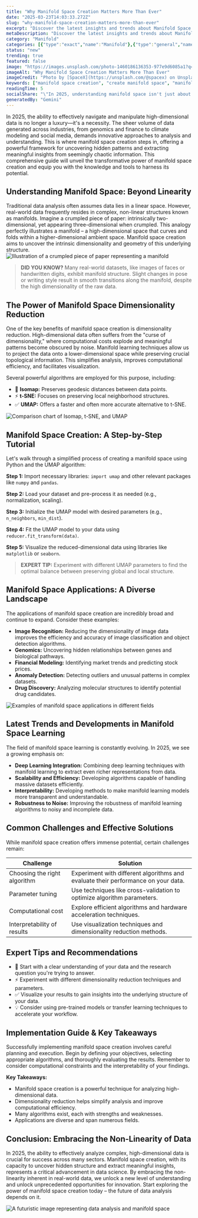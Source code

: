 ```yaml
---
title: "Why Manifold Space Creation Matters More Than Ever"
date: "2025-03-23T14:03:33.272Z"
slug: "why-manifold-space-creation-matters-more-than-ever"
excerpt: "Discover the latest insights and trends about Manifold Space Creation. This comprehensive guide covers everything you need to know about Manifold Space Creation in 2025."
metaDescription: "Discover the latest insights and trends about Manifold Space Creation. This comprehensive guide covers everything you need to know about Manifold Space Cre..."
category: "Manifold"
categories: [{"type":"exact","name":"Manifold"},{"type":"general","name":"Mathematics"},{"type":"medium","name":"Topology"},{"type":"specific","name":"Data Structures"},{"type":"niche","name":"Dimensionality Reduction"}]
status: "new"
trending: true
featured: false
image: "https://images.unsplash.com/photo-1460186136353-977e9d6085a1?q=85&w=1200&fit=max&fm=webp&auto=compress"
imageAlt: "Why Manifold Space Creation Matters More Than Ever"
imageCredit: "Photo by [SpaceX](https://unsplash.com/@spacex) on Unsplash"
keywords: ["manifold space creation", "create manifold space", "manifold space tutorial", "manifold space learning", "manifold space dimensionality reduction", "best manifold space algorithms", "manifold space applications", "buy manifold space software", "manifold space python tutorial", "how to create a manifold space"]
readingTime: 5
socialShare: "\"In 2025, understanding manifold space isn't just about data analysis; it's about unlocking hidden patterns that drive innovation and shape the future.\""
generatedBy: "Gemini"
---
```




In 2025, the ability to effectively navigate and manipulate high-dimensional data is no longer a luxury—it's a necessity.  The sheer volume of data generated across industries, from genomics and finance to climate modeling and social media, demands innovative approaches to analysis and understanding. This is where manifold space creation steps in, offering a powerful framework for uncovering hidden patterns and extracting meaningful insights from seemingly chaotic information.  This comprehensive guide will unveil the transformative power of manifold space creation and equip you with the knowledge and tools to harness its potential.

## Understanding Manifold Space: Beyond Linearity

Traditional data analysis often assumes data lies in a linear space.  However, real-world data frequently resides in complex, non-linear structures known as manifolds. Imagine a crumpled piece of paper: intrinsically two-dimensional, yet appearing three-dimensional when crumpled. This analogy perfectly illustrates a manifold – a high-dimensional space that curves and folds within a higher-dimensional ambient space.  Manifold space creation aims to uncover the intrinsic dimensionality and geometry of this underlying structure. ![Illustration of a crumpled piece of paper representing a manifold](https://images.unsplash.com/photo-1484589065579-248aad0d8b13?q=85&w=1200&fit=max&fm=webp&auto=compress)

> **DID YOU KNOW?**  Many real-world datasets, like images of faces or handwritten digits, exhibit manifold structure.  Slight changes in pose or writing style result in smooth transitions along the manifold, despite the high dimensionality of the raw data.

## The Power of Manifold Space Dimensionality Reduction

One of the key benefits of manifold space creation is dimensionality reduction.  High-dimensional data often suffers from the "curse of dimensionality," where computational costs explode and meaningful patterns become obscured by noise. Manifold learning techniques allow us to project the data onto a lower-dimensional space while preserving crucial topological information. This simplifies analysis, improves computational efficiency, and facilitates visualization.

Several powerful algorithms are employed for this purpose, including:

* 🔑 **Isomap:**  Preserves geodesic distances between data points.
* ⚡ **t-SNE:**  Focuses on preserving local neighborhood structures.
* ✅ **UMAP:**  Offers a faster and often more accurate alternative to t-SNE.

![Comparison chart of Isomap, t-SNE, and UMAP](https://images.unsplash.com/photo-1446776709462-d6b525c57bd3?q=85&w=1200&fit=max&fm=webp&auto=compress)

## Manifold Space Creation: A Step-by-Step Tutorial

Let's walk through a simplified process of creating a manifold space using Python and the UMAP algorithm:

**Step 1:** Import necessary libraries: `import umap` and other relevant packages like `numpy` and `pandas`.

**Step 2:** Load your dataset and pre-process it as needed (e.g., normalization, scaling).

**Step 3:** Initialize the UMAP model with desired parameters (e.g., `n_neighbors`, `min_dist`).

**Step 4:** Fit the UMAP model to your data using `reducer.fit_transform(data)`.

**Step 5:** Visualize the reduced-dimensional data using libraries like `matplotlib` or `seaborn`.

> **EXPERT TIP:** Experiment with different UMAP parameters to find the optimal balance between preserving global and local structure.

## Manifold Space Applications: A Diverse Landscape

The applications of manifold space creation are incredibly broad and continue to expand.  Consider these examples:

* **Image Recognition:**  Reducing the dimensionality of image data improves the efficiency and accuracy of image classification and object detection algorithms.
* **Genomics:**  Uncovering hidden relationships between genes and biological pathways.
* **Financial Modeling:**  Identifying market trends and predicting stock prices.
* **Anomaly Detection:**  Detecting outliers and unusual patterns in complex datasets.
* **Drug Discovery:**  Analyzing molecular structures to identify potential drug candidates.

![Examples of manifold space applications in different fields](https://images.unsplash.com/photo-1447433589675-4aaa569f3e05?q=85&w=1200&fit=max&fm=webp&auto=compress)

## Latest Trends and Developments in Manifold Space Learning

The field of manifold space learning is constantly evolving.  In 2025, we see a growing emphasis on:

* **Deep Learning Integration:**  Combining deep learning techniques with manifold learning to extract even richer representations from data.
* **Scalability and Efficiency:**  Developing algorithms capable of handling massive datasets efficiently.
* **Interpretability:**  Developing methods to make manifold learning models more transparent and understandable.
* **Robustness to Noise:**  Improving the robustness of manifold learning algorithms to noisy and incomplete data.

## Common Challenges and Effective Solutions

While manifold space creation offers immense potential, certain challenges remain:

| Challenge                      | Solution                                                                        |
|---------------------------------|---------------------------------------------------------------------------------|
| Choosing the right algorithm     | Experiment with different algorithms and evaluate their performance on your data. |
| Parameter tuning                | Use techniques like cross-validation to optimize algorithm parameters.             |
| Computational cost              | Explore efficient algorithms and hardware acceleration techniques.                 |
| Interpretability of results      | Use visualization techniques and dimensionality reduction methods.                |

## Expert Tips and Recommendations

* 🔑  Start with a clear understanding of your data and the research question you're trying to answer.
* ⚡  Experiment with different dimensionality reduction techniques and parameters.
* ✅  Visualize your results to gain insights into the underlying structure of your data.
* 💡 Consider using pre-trained models or transfer learning techniques to accelerate your workflow.

## Implementation Guide & Key Takeaways

Successfully implementing manifold space creation involves careful planning and execution.  Begin by defining your objectives, selecting appropriate algorithms, and thoroughly evaluating the results.  Remember to consider computational constraints and the interpretability of your findings.

**Key Takeaways:**

* Manifold space creation is a powerful technique for analyzing high-dimensional data.
* Dimensionality reduction helps simplify analysis and improve computational efficiency.
* Many algorithms exist, each with strengths and weaknesses.
* Applications are diverse and span numerous fields.

## Conclusion: Embracing the Non-Linearity of Data

In 2025, the ability to effectively analyze complex, high-dimensional data is crucial for success across many sectors.  Manifold space creation, with its capacity to uncover hidden structure and extract meaningful insights, represents a critical advancement in data science.  By embracing the non-linearity inherent in real-world data, we unlock a new level of understanding and unlock unprecedented opportunities for innovation.  Start exploring the power of manifold space creation today – the future of data analysis depends on it.

![A futuristic image representing data analysis and manifold space](https://images.unsplash.com/photo-1541873676-a18131494184?q=85&w=1200&fit=max&fm=webp&auto=compress)
